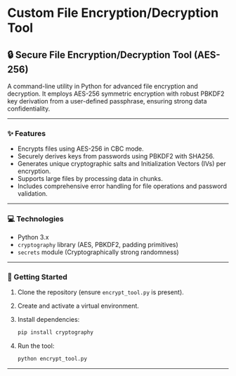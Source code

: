 # Custom File Encryption/Decryption Tool

## 🔒 Secure File Encryption/Decryption Tool (AES-256)

A command-line utility in Python for advanced file encryption and decryption. It employs AES-256 symmetric encryption with robust PBKDF2 key derivation from a user-defined passphrase, ensuring strong data confidentiality.

---

### ✨ Features

- Encrypts files using AES-256 in CBC mode.  
- Securely derives keys from passwords using PBKDF2 with SHA256.  
- Generates unique cryptographic salts and Initialization Vectors (IVs) per encryption.  
- Supports large files by processing data in chunks.  
- Includes comprehensive error handling for file operations and password validation.

---

### 💻 Technologies

- Python 3.x  
- `cryptography` library (AES, PBKDF2, padding primitives)  
- `secrets` module (Cryptographically strong randomness)

---

### 🚀 Getting Started

1. Clone the repository (ensure `encrypt_tool.py` is present).
2. Create and activate a virtual environment.
3. Install dependencies:

   ```bash
   pip install cryptography
   ```

4. Run the tool:

   ```bash
   python encrypt_tool.py
   ```

---
```
